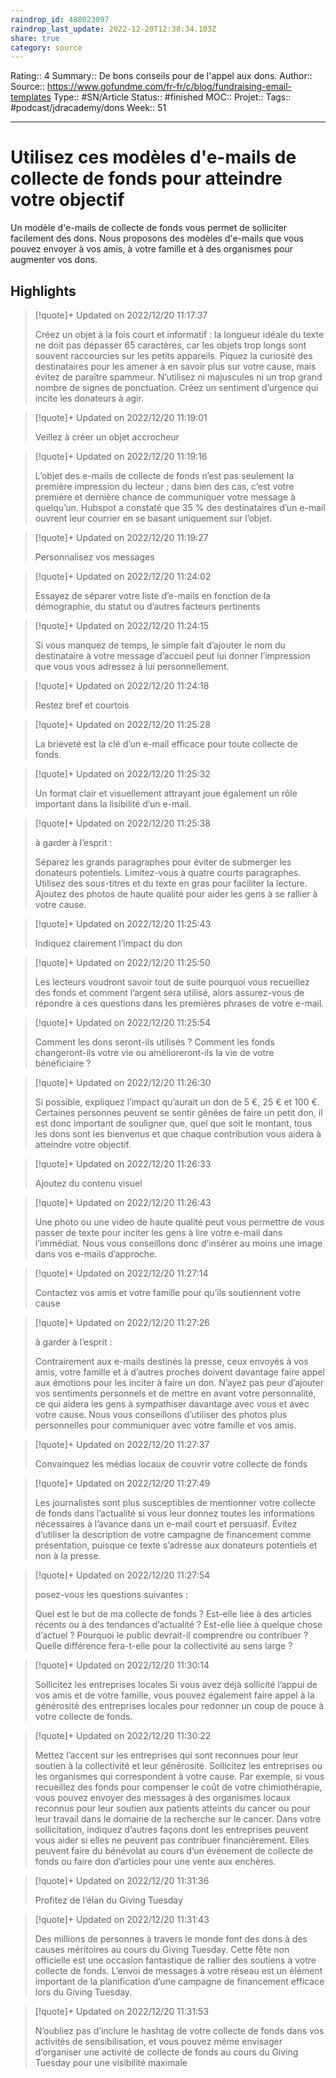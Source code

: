 ```yaml
---
raindrop_id: 488023097
raindrop_last_update: 2022-12-20T12:38:34.103Z
share: true
category: source
---
```


Rating:: 4
Summary:: De bons conseils pour de l'appel aux dons.
Author::
Source:: https://www.gofundme.com/fr-fr/c/blog/fundraising-email-templates
Type:: #SN/Article 
Status:: #finished 
MOC::
Projet:: 
Tags:: #podcast/jdracademy/dons 
Week:: 51

***
# Utilisez ces modèles d'e-mails de collecte de fonds pour atteindre votre objectif

Un modèle d'e-mails de collecte de fonds vous permet de solliciter facilement des dons. Nous proposons des modèles d'e-mails que vous pouvez envoyer à vos amis, à votre famille et à des organismes pour augmenter vos dons.

## Highlights

> [!quote]+ Updated on 2022/12/20 11:17:37
>
> Créez un objet à la fois court et informatif : la longueur idéale du texte ne doit pas dépasser 65 caractères, car les objets trop longs sont souvent raccourcies sur les petits appareils.
>Piquez la curiosité des destinataires pour les amener à en savoir plus sur votre cause, mais évitez de paraître spammeur. N’utilisez ni majuscules ni un trop grand nombre de signes de ponctuation.
>Créez un sentiment d’urgence qui incite les donateurs à agir.

> [!quote]+ Updated on 2022/12/20 11:19:01
>
> Veillez à créer un objet accrocheur

> [!quote]+ Updated on 2022/12/20 11:19:16
>
> L’objet des e-mails de collecte de fonds n’est pas seulement la première impression du lecteur ; dans bien des cas, c’est votre première et dernière chance de communiquer votre message à quelqu’un. Hubspot a constaté que 35 % des destinataires d’un e-mail ouvrent leur courrier en se basant uniquement sur l’objet.

> [!quote]+ Updated on 2022/12/20 11:19:27
>
> Personnalisez vos messages

> [!quote]+ Updated on 2022/12/20 11:24:02
>
> Essayez de séparer votre liste d’e-mails en fonction de la démographie, du statut ou d’autres facteurs pertinents

> [!quote]+ Updated on 2022/12/20 11:24:15
>
> Si vous manquez de temps, le simple fait d’ajouter le nom du destinataire à votre message d’accueil peut lui donner l’impression que vous vous adressez à lui personnellement.

> [!quote]+ Updated on 2022/12/20 11:24:18
>
> Restez bref et courtois

> [!quote]+ Updated on 2022/12/20 11:25:28
>
> La brièveté est la clé d’un e-mail efficace pour toute collecte de fonds.

> [!quote]+ Updated on 2022/12/20 11:25:32
>
> Un format clair et visuellement attrayant joue également un rôle important dans la lisibilité d’un e-mail.

> [!quote]+ Updated on 2022/12/20 11:25:38
>
> à garder à l’esprit :
>
>Séparez les grands paragraphes pour éviter de submerger les donateurs potentiels.
>Limitez-vous à quatre courts paragraphes.
>Utilisez des sous-titres et du texte en gras pour faciliter la lecture.
>Ajoutez des photos de haute qualité pour aider les gens à se rallier à votre cause.

> [!quote]+ Updated on 2022/12/20 11:25:43
>
> Indiquez clairement l’impact du don

> [!quote]+ Updated on 2022/12/20 11:25:50
>
> Les lecteurs voudront savoir tout de suite pourquoi vous recueillez des fonds et comment l’argent sera utilisé, alors assurez-vous de répondre à ces questions dans les premières phrases de votre e-mail.

> [!quote]+ Updated on 2022/12/20 11:25:54
>
> Comment les dons seront-ils utilisés ? Comment les fonds changeront-ils votre vie ou amélioreront-ils la vie de votre bénéficiaire ?

> [!quote]+ Updated on 2022/12/20 11:26:30
>
> Si possible, expliquez l’impact qu’aurait un don de 5 €, 25 € et 100 €. Certaines personnes peuvent se sentir gênées de faire un petit don, il est donc important de souligner que, quel que soit le montant, tous les dons sont les bienvenus et que chaque contribution vous aidera à atteindre votre objectif.

> [!quote]+ Updated on 2022/12/20 11:26:33
>
> Ajoutez du contenu visuel

> [!quote]+ Updated on 2022/12/20 11:26:43
>
> Une photo ou une video de haute qualité peut vous permettre de vous passer de texte pour inciter les gens à lire votre e-mail dans l’immédiat. Nous vous conseillons donc d’insérer au moins une image dans vos e-mails d’approche.

> [!quote]+ Updated on 2022/12/20 11:27:14
>
> Contactez vos amis et votre famille pour qu’ils soutiennent votre cause

> [!quote]+ Updated on 2022/12/20 11:27:26
>
> à garder à l’esprit :
>
>Contrairement aux e-mails destinés la presse, ceux envoyés à vos amis, votre famille et à d’autres proches doivent davantage faire appel aux émotions pour les inciter à faire un don.
>N’ayez pas peur d’ajouter vos sentiments personnels et de mettre en avant votre personnalité, ce qui aidera les gens à sympathiser davantage avec vous et avec votre cause.
>Nous vous conseillons d’utiliser des photos plus personnelles pour communiquer avec votre famille et vos amis.

> [!quote]+ Updated on 2022/12/20 11:27:37
>
> Convainquez les médias locaux de couvrir votre collecte de fonds

> [!quote]+ Updated on 2022/12/20 11:27:49
>
> Les journalistes sont plus susceptibles de mentionner votre collecte de fonds dans l’actualité si vous leur donnez toutes les informations nécessaires à l’avance dans un e-mail court et persuasif. Évitez d’utiliser la description de votre campagne de financement comme présentation, puisque ce texte s’adresse aux donateurs potentiels et non à la presse.

> [!quote]+ Updated on 2022/12/20 11:27:54
>
> posez-vous les questions suivantes :
>
>Quel est le but de ma collecte de fonds ? Est-elle liée à des articles récents ou à des tendances d’actualité ? Est-elle liée à quelque chose d’actuel ?
>Pourquoi le public devrait-il comprendre ou contribuer ? Quelle différence fera-t-elle pour la collectivité au sens large ?

> [!quote]+ Updated on 2022/12/20 11:30:14
>
> Sollicitez les entreprises locales
>Si vous avez déjà sollicité l’appui de vos amis et de votre famille, vous pouvez également faire appel à la générosité des entreprises locales pour redonner un coup de pouce à votre collecte de fonds.

> [!quote]+ Updated on 2022/12/20 11:30:22
>
> Mettez l’accent sur les entreprises qui sont reconnues pour leur soutien à la collectivité et leur générosité.
>Sollicitez les entreprises ou les organismes qui correspondent à votre cause. Par exemple, si vous recueillez des fonds pour compenser le coût de votre chimiothérapie, vous pouvez envoyer des messages à des organismes locaux reconnus pour leur soutien aux patients atteints du cancer ou pour leur travail dans le domaine de la recherche sur le cancer.
>Dans votre sollicitation, indiquez d’autres façons dont les entreprises peuvent vous aider si elles ne peuvent pas contribuer financièrement. Elles peuvent faire du bénévolat au cours d’un événement de collecte de fonds ou faire don d’articles pour une vente aux enchères.

> [!quote]+ Updated on 2022/12/20 11:31:36
>
> Profitez de l’élan du Giving Tuesday

> [!quote]+ Updated on 2022/12/20 11:31:43
>
> Des millions de personnes à travers le monde font des dons à des causes méritoires au cours du Giving Tuesday. Cette fête non officielle est une occasion fantastique de rallier des soutiens à votre collecte de fonds. L’envoi de messages à votre réseau est un élément important de la planification d’une campagne de financement efficace lors du Giving Tuesday.

> [!quote]+ Updated on 2022/12/20 11:31:53
>
> N’oubliez pas d’inclure le hashtag de votre collecte de fonds dans vos activités de sensibilisation, et vous pouvez même envisager d’organiser une activité de collecte de fonds au cours du Giving Tuesday pour une visibilité maximale
